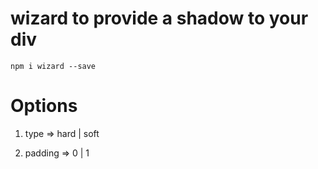 # wizard to provide a shadow to your div


`npm i wizard --save`

# Options 

1) type => hard | soft 

2) padding => 0 | 1 